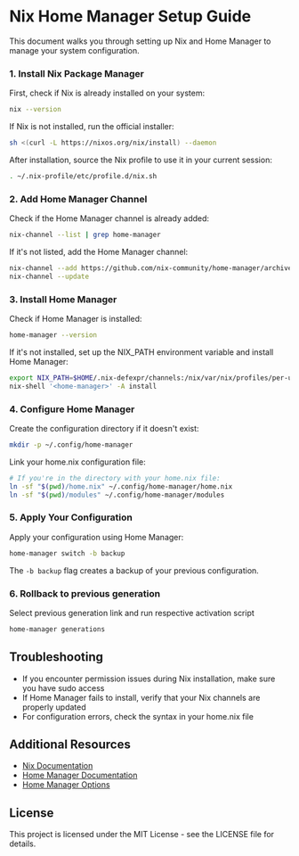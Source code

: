 # Nix Home Manager Setup Guide

This document walks you through setting up Nix and Home Manager to manage your system configuration.


### 1. Install Nix Package Manager

First, check if Nix is already installed on your system:

```bash
nix --version
```

If Nix is not installed, run the official installer:

```bash
sh <(curl -L https://nixos.org/nix/install) --daemon
```

After installation, source the Nix profile to use it in your current session:

```bash
. ~/.nix-profile/etc/profile.d/nix.sh
```

### 2. Add Home Manager Channel

Check if the Home Manager channel is already added:

```bash
nix-channel --list | grep home-manager
```

If it's not listed, add the Home Manager channel:

```bash
nix-channel --add https://github.com/nix-community/home-manager/archive/master.tar.gz home-manager
nix-channel --update
```

### 3. Install Home Manager

Check if Home Manager is installed:

```bash
home-manager --version
```

If it's not installed, set up the NIX_PATH environment variable and install Home Manager:

```bash
export NIX_PATH=$HOME/.nix-defexpr/channels:/nix/var/nix/profiles/per-user/root/channels${NIX_PATH:+:$NIX_PATH}
nix-shell '<home-manager>' -A install
```

### 4. Configure Home Manager

Create the configuration directory if it doesn't exist:

```bash
mkdir -p ~/.config/home-manager
```

Link your home.nix configuration file:

```bash
# If you're in the directory with your home.nix file:
ln -sf "$(pwd)/home.nix" ~/.config/home-manager/home.nix
ln -sf "$(pwd)/modules" ~/.config/home-manager/modules
```

### 5. Apply Your Configuration

Apply your configuration using Home Manager:

```bash
home-manager switch -b backup
```

The `-b backup` flag creates a backup of your previous configuration.

### 6. Rollback to previous generation

Select previous generation link and run respective activation script

```bash
home-manager generations 
```

## Troubleshooting

- If you encounter permission issues during Nix installation, make sure you have sudo access
- If Home Manager fails to install, verify that your Nix channels are properly updated
- For configuration errors, check the syntax in your home.nix file

## Additional Resources

- [Nix Documentation](https://nixos.org/manual/nix/stable/)
- [Home Manager Documentation](https://nix-community.github.io/home-manager/)
- [Home Manager Options](https://nix-community.github.io/home-manager/options.html)

## License

This project is licensed under the MIT License - see the LICENSE file for details.
